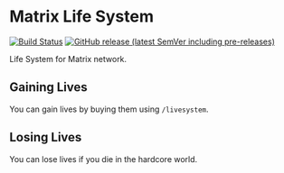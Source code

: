 # Matrix Life System

[![Build Status](https://github.com/TheMatrixNetwork/MatrixLifeSystem/workflows/Build/badge.svg)](../../actions?query=workflow%3ABuild)
[![GitHub release (latest SemVer including pre-releases)](https://img.shields.io/github/v/release/TheMatrixNetwork/MatrixLifeSystem?include_prereleases&label=release)](../../releases)

Life System for Matrix network.

## Gaining Lives

You can gain lives by buying them using `/livesystem`.

## Losing Lives

You can lose lives if you die in the hardcore world.
